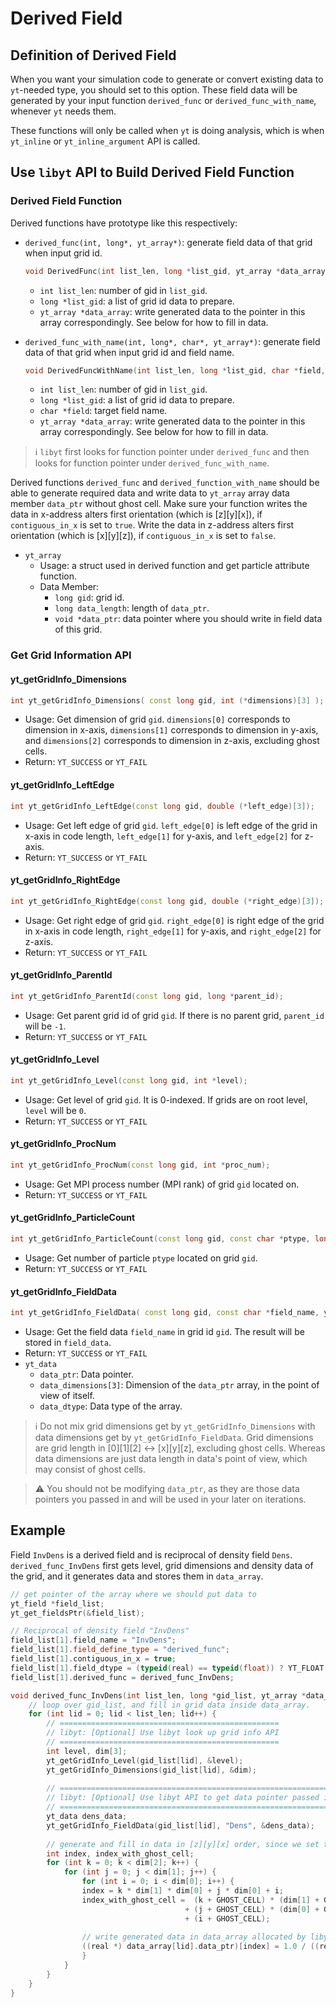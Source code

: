 # Derived Field
## Definition of Derived Field
When you want your simulation code to generate or convert existing data to `yt`-needed type, you should set to this option. These field data will be generated by your input function `derived_func` or `derived_func_with_name`, whenever `yt` needs them.

These functions will only be called when `yt` is doing analysis, which is when  `yt_inline` or `yt_inline_argument` API is called.

## Use `libyt` API to Build Derived Field Function
### Derived Field Function

Derived functions have prototype like this respectively:
- `derived_func(int, long*, yt_array*)`: generate field data of that grid when input grid id.

  ```c++
  void DerivedFunc(int list_len, long *list_gid, yt_array *data_array);
  ```
  - `int list_len`: number of gid in `list_gid`.
  - `long *list_gid`: a list of grid id data to prepare.
  - `yt_array *data_array`: write generated data to the pointer in this array correspondingly. See below for how to fill in data.
- `derived_func_with_name(int, long*, char*, yt_array*)`: generate field data of that grid when input grid id and field name.

  ```c++
  void DerivedFuncWithName(int list_len, long *list_gid, char *field, yt_array *data_array);
  ```
  - `int list_len`: number of gid in `list_gid`.
  - `long *list_gid`: a list of grid id data to prepare.
  - `char *field`: target field name.
  - `yt_array *data_array`: write generated data to the pointer in this array correspondingly. See below for how to fill in data.

> :information_source: `libyt` first looks for function pointer under `derived_func` and then looks for function pointer under `derived_func_with_name`.

Derived functions `derived_func` and `derived_function_with_name` should be able to generate required data and write data to `yt_array` array data member `data_ptr` without ghost cell. Make sure your function writes the data in x-address alters first orientation (which is [z][y][x]), if `contiguous_in_x` is set to `true`. Write the data in z-address alters first orientation (which is [x][y][z]), if `contiguous_in_x` is set to `false`.

- `yt_array`
  - Usage: a struct used in derived function and get particle attribute function.
  - Data Member:
    - `long gid`: grid id.
    - `long data_length`: length of `data_ptr`.
    - `void *data_ptr`: data pointer where you should write in field data of this grid.




### Get Grid Information API

#### yt\_getGridInfo\_Dimensions
```cpp
int yt_getGridInfo_Dimensions( const long gid, int (*dimensions)[3] );
```
- Usage: Get dimension of grid `gid`. `dimensions[0]` corresponds to dimension in x-axis, `dimensions[1]` corresponds to dimension in y-axis, and `dimensions[2]` corresponds to dimension in z-axis, excluding ghost cells.
- Return: `YT_SUCCESS` or `YT_FAIL`

#### yt\_getGridInfo\_LeftEdge
```cpp
int yt_getGridInfo_LeftEdge(const long gid, double (*left_edge)[3]);
```
- Usage: Get left edge of grid `gid`. `left_edge[0]` is left edge of the grid in x-axis in code length, `left_edge[1]` for y-axis, and `left_edge[2]` for z-axis.
- Return: `YT_SUCCESS` or `YT_FAIL`

#### yt\_getGridInfo\_RightEdge
```cpp
int yt_getGridInfo_RightEdge(const long gid, double (*right_edge)[3]);
```
- Usage: Get right edge of grid `gid`. `right_edge[0]` is right edge of the grid in x-axis in code length, `right_edge[1]` for y-axis, and `right_edge[2]` for z-axis.
- Return: `YT_SUCCESS` or `YT_FAIL`

#### yt\_getGridInfo\_ParentId
```cpp
int yt_getGridInfo_ParentId(const long gid, long *parent_id);
```
- Usage: Get parent grid id of grid `gid`. If there is no parent grid, `parent_id` will be `-1`.
- Return: `YT_SUCCESS` or `YT_FAIL`

#### yt\_getGridInfo\_Level
```cpp
int yt_getGridInfo_Level(const long gid, int *level);
```
- Usage: Get level of grid `gid`. It is 0-indexed. If grids are on root level, `level` will be `0`.
- Return: `YT_SUCCESS` or `YT_FAIL`

#### yt\_getGridInfo\_ProcNum
```cpp
int yt_getGridInfo_ProcNum(const long gid, int *proc_num);
```
- Usage: Get MPI process number (MPI rank) of grid `gid` located on.
- Return: `YT_SUCCESS` or `YT_FAIL`

#### yt\_getGridInfo\_ParticleCount
```cpp
int yt_getGridInfo_ParticleCount(const long gid, const char *ptype, long *par_count);
```
- Usage: Get number of particle `ptype` located on grid `gid`.
- Return: `YT_SUCCESS` or `YT_FAIL`

#### yt\_getGridInfo\_FieldData
```cpp
int yt_getGridInfo_FieldData( const long gid, const char *field_name, yt_data *field_data);
```
- Usage: Get the field data `field_name` in grid id `gid`. The result will be stored in `field_data`.
- Return: `YT_SUCCESS` or `YT_FAIL`
- `yt_data`
  - `data_ptr`: Data pointer.
  - `data_dimensions[3]`: Dimension of the `data_ptr` array, in the point of view of itself.
  - `data_dtype`: Data type of the array.

> :information_source: Do not mix grid dimensions get by `yt_getGridInfo_Dimensions` with data dimensions get by `yt_getGridInfo_FieldData`. Grid dimensions are grid length in [0][1][2] <-> [x][y][z], excluding ghost cells. Whereas data dimensions are just data length in data's point of view, which may consist of ghost cells.

> :warning: You should not be modifying `data_ptr`, as they are those data pointers you passed in and will be used in your later on iterations.

## Example
Field `InvDens` is a derived field and is reciprocal of density field `Dens`. `derived_func_InvDens` first gets level, grid dimensions and density data of the grid, and it generates data and stores them in `data_array`.
```cpp
// get pointer of the array where we should put data to
yt_field *field_list;
yt_get_fieldsPtr(&field_list);

// Reciprocal of density field "InvDens"
field_list[1].field_name = "InvDens";
field_list[1].field_define_type = "derived_func";
field_list[1].contiguous_in_x = true;
field_list[1].field_dtype = (typeid(real) == typeid(float)) ? YT_FLOAT : YT_DOUBLE;
field_list[1].derived_func = derived_func_InvDens;

void derived_func_InvDens(int list_len, long *gid_list, yt_array *data_array) {
    // loop over gid_list, and fill in grid data inside data_array.
    for (int lid = 0; lid < list_len; lid++) {
        // =================================================
        // libyt: [Optional] Use libyt look up grid info API
        // =================================================
        int level, dim[3];
        yt_getGridInfo_Level(gid_list[lid], &level);
        yt_getGridInfo_Dimensions(gid_list[lid], &dim);
    
        // =============================================================
        // libyt: [Optional] Use libyt API to get data pointer passed in
        // =============================================================
        yt_data dens_data;
        yt_getGridInfo_FieldData(gid_list[lid], "Dens", &dens_data);
        
        // generate and fill in data in [z][y][x] order, since we set this field contiguous_in_x = true
        int index, index_with_ghost_cell;
        for (int k = 0; k < dim[2]; k++) {
            for (int j = 0; j < dim[1]; j++) {
                for (int i = 0; i < dim[0]; i++) {
                index = k * dim[1] * dim[0] + j * dim[0] + i;
                index_with_ghost_cell =  (k + GHOST_CELL) * (dim[1] + GHOST_CELL * 2) * (dim[0] + GHOST_CELL * 2)
                                       + (j + GHOST_CELL) * (dim[0] + GHOST_CELL * 2)
                                       + (i + GHOST_CELL);
                
                // write generated data in data_array allocated by libyt.
                ((real *) data_array[lid].data_ptr)[index] = 1.0 / ((real *) dens_data.data_ptr)[index_with_ghost_cell];
                }
            }
        }
    }
}
```